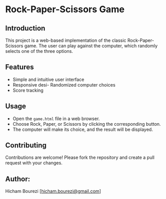 # Rock-Paper-Scissors Game

## Introduction
This project is a web-based implementation of the classic Rock-Paper-Scissors game. The user can play against the computer, which randomly selects one of the three options.


## Features
- Simple and intuitive user interface
- Responsive desi- Randomized computer choices
- Score tracking

## Usage
- Open the `game.html` file in a web browser.
- Choose Rock, Paper, or Scissors by clicking the corresponding button.
- The computer will make its choice, and the result will be displayed.

## Contributing
Contributions are welcome! Please fork the repository and create a pull request with your changes.

## Author:
Hicham Bourezi [hicham.bourezi@gmail.com]
